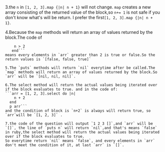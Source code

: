3.the `n` in `[1, 2, 3].map {|n| n + 1}` will not change.
`map` creates a new array consisting of the returned value of the block,so `n+= 1` is not safe if you don't know what's will be return.
I prefer the first`[1, 2, 3].map {|n| n + 1}`.

4.Because the `map` methods will return an array of values returned by the block.The code of 
```arr = [1, 2, 3].map do |n|
    n > 2
   end```
means every elements in `arr` greater than 2 is true or false.So the return values is `[false, false, true]`

5.The `puts` methods will return `nil` everytime after be called.The `map` methods will return an array of values returned by the block.So `arr` will be `[nil, nil, nil]`.

6.The select method will return the actual values being iterated over if the block evaluates to true. and in the code of:
```arr = [1, 2, 3].select do |n|
    n + 2
  end
  p arr```
and the condition of block is `n+2` is always will return true, so `arr`will be `[1, 2, 3]` .

7.the code of the question will output `1 2 3 []`,and `arr` will be `[]`, the line of `puts n` will return `nil`,and that's means `false` in ruby,the select method will return the actual values being iterated over if the block evaluates to true.
So everytime return `nil` means `false`, and every elements in `arr` don't meet the condition of it, at last `arr` is `[]`. 
